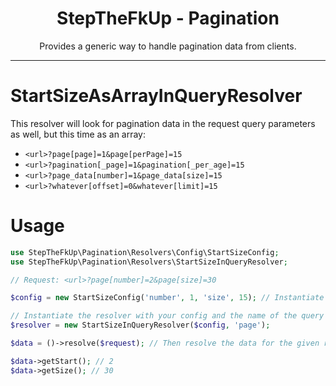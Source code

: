 <div align="center">
    <h1>StepTheFkUp - Pagination</h1>
    <p>Provides a generic way to handle pagination data from clients.</p>
</div>

---

# StartSizeAsArrayInQueryResolver

This resolver will look for pagination data in the request query parameters as well, but this time as an array:

- `<url>?page[page]=1&page[perPage]=15`
- `<url>?pagination[_page]=1&pagination[_per_age]=15`
- `<url>?page_data[number]=1&page_data[size]=15`
- `<url>?whatever[offset]=0&whatever[limit]=15`

# Usage

```php
use StepTheFkUp\Pagination\Resolvers\Config\StartSizeConfig;
use StepTheFkUp\Pagination\Resolvers\StartSizeInQueryResolver;

// Request: <url>?page[number]=2&page[size]=30

$config = new StartSizeConfig('number', 1, 'size', 15); // Instantiate config according to your needs

// Instantiate the resolver with your config and the name of the query parameter containing the pagination data
$resolver = new StartSizeInQueryResolver($config, 'page'); 

$data = ()->resolve($request); // Then resolve the data for the given request

$data->getStart(); // 2
$data->getSize(); // 30
```
